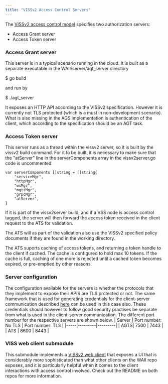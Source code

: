 ```yaml
---
title: "VISSv2 Access Control Servers"
---
```


The [VISSv2 access control model](https://raw.githack.com/w3c/automotive/gh-pages/spec/VISSv2_Core.html#access-control-model) specifies two authorization servers:
* Access Grant server
* Access Token server

### Access Grant server
This server is in a typical scenario running in the cloud. It is built as a separate executable in the WAII/server/agt_server directory

$ go build

and run by

$ ./agt_server

It exposes an HTTP API according to the VISSv2 specification. However it is currently not TLS protected (which is a must in non-development scenario).
What is also missing in the AGS implementation is authentication of the client, which according to the specification should be an AGT task.

### Access Token server

This server runs as a thread within the vissv2 server, so it is built by the vissv2 build command.
For it to be built, it is necessary to make sure that the "atServer" line in the serverComponents array in the vissv2server.go code is uncommented:
```
var serverComponents []string = []string{
	"serviceMgr",
	"httpMgr",
	"wsMgr",
	"mqttMgr",
	"grpcMgr",
	"atServer",
}
```
If it is part of the vissv2server build, and if a VSS node is access control tagged,
the server will then forward the access token received in the client request to the ATS for validation.

The ATS will as part of the validation also use the VISSv2 specified policy documents if they are found in the working directory.

The ATS suports caching of access tokens, and returning a token handle to the client if cached. The cache is configured to hold max 10 tokens.
If the cache is full, caching of one more is rejected until a cached token becomes expired, or pre-emptied by other reasons.

### Server configuration
The configuration available for the servers is whether the protocols that they implement to expose their APIS are TLS protected or not.
The same framework that is used for generating credentials for the client-server communication described [here](https://github.com/w3c/automotive-viss2/tree/master/testCredGen/)
can be used in this case also.
These credentials should however to follow good security practises be separate from what is used in the client-server communication.
The different port number for the respective servers are shown below.
| Server  | Port number: No TLS | Port number: TLS |
|-----|---------|---------|
| AGTS|   7500  |   7443  |
| ATS |   8600  |   8443  |

### VISS web client submodule

This submodule implements a [VISSv2 web client](https://github.com/nicslabdev/viss-web-client/)
that exposes a UI that is considerably more sophisticated than what other clients on the WAII repo exposes,
and it is particularly helpful when it comes to the client interactions with access control involved.
Check out the README on both repos for more information.
